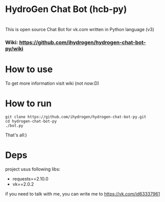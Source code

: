 # HydroGen Chat Bot (hcb-py)
#
This is open source Chat Bot for vk.com written in Python language (v3)
### Wiki: https://github.com/ihydrogen/hydrogen-chat-bot-py/wiki

# How to use
To get more information visit wiki (not now:D)

# How to run
    git clone https://github.com/ihydrogen/hydrogen-chat-bot-py.git
    cd hydrogen-chat-bot-py
    ./bot.py
  
That's all:)

# Deps
project usus following libs:
* requests==2.10.0
* vk==2.0.2

if you need to talk with me, you can write me to https://vk.com/id63337961
